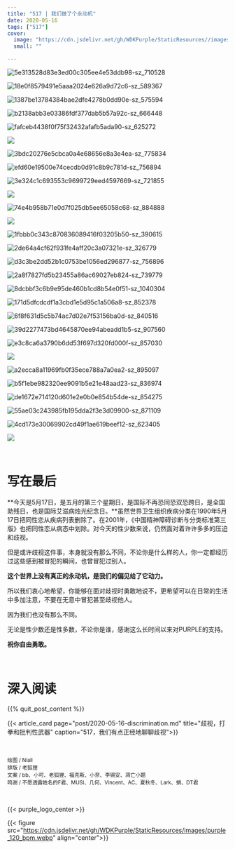 ```yaml
---
title: "517 | 我们做了个永动机"
date: 2020-05-16
tags: ["517"]
cover:
  image: "https://cdn.jsdelivr.net/gh/WDKPurple/StaticResources//images/2020-05-17/20200517_001.webp"
  small: ""

---
```




![5e313528d83e3ed00c305ee4e53ddb98-sz_710528](https://cdn.jsdelivr.net/gh/WDKPurple/StaticResources//images/2020-05-17/20200517_002.webp)

![18e0f8579491e5aaa2024e626a9d72c6-sz_589367](https://cdn.jsdelivr.net/gh/WDKPurple/StaticResources//images/2020-05-17/20200517_003.webp)

![1387be13784384bae2dfe4278b0dd90e-sz_575594](https://cdn.jsdelivr.net/gh/WDKPurple/StaticResources//images/2020-05-17/20200517_004.webp)

![b2138abb3e03386fdf377dab5b57a92c-sz_666448](https://cdn.jsdelivr.net/gh/WDKPurple/StaticResources//images/2020-05-17/20200517_005.webp)

![fafceb4438f0f75f32432afafb5ada90-sz_625272](https://cdn.jsdelivr.net/gh/WDKPurple/StaticResources//images/2020-05-17/20200517_006.webp)

![](https://cdn.jsdelivr.net/gh/WDKPurple/StaticResources//images/2020-05-17/20200517_007.webp)

![3bdc20276e5cbca0a4e68656e8a3e4ea-sz_775834](https://cdn.jsdelivr.net/gh/WDKPurple/StaticResources//images/2020-05-17/20200517_008.webp)

![efd60e19500e74cecdb0d91c8b9c781d-sz_756894](https://cdn.jsdelivr.net/gh/WDKPurple/StaticResources//images/2020-05-17/20200517_009.webp)

![3e324c1c693553c9699729eed4597669-sz_721855](https://cdn.jsdelivr.net/gh/WDKPurple/StaticResources//images/2020-05-17/20200517_010.webp)

![](https://cdn.jsdelivr.net/gh/WDKPurple/StaticResources//images/2020-05-17/20200517_011.webp)

![74e4b958b71e0d7f025db5ee65058c68-sz_884888](https://cdn.jsdelivr.net/gh/WDKPurple/StaticResources//images/2020-05-17/20200517_012.webp)

![](https://cdn.jsdelivr.net/gh/WDKPurple/StaticResources//images/2020-05-17/20200517_013.webp)

![1fbbb0c343c870836089416f03205b50-sz_390615](https://cdn.jsdelivr.net/gh/WDKPurple/StaticResources//images/2020-05-17/20200517_014.webp)

![2de64a4cf62f931fe4aff20c3a07321e-sz_326779](https://cdn.jsdelivr.net/gh/WDKPurple/StaticResources//images/2020-05-17/20200517_015.webp)

![d3c3be2dd52b1c0753be1056ed296877-sz_756896](https://cdn.jsdelivr.net/gh/WDKPurple/StaticResources//images/2020-05-17/20200517_016.webp)

![2a8f7827fd5b23455a86ac69027eb824-sz_739779](https://cdn.jsdelivr.net/gh/WDKPurple/StaticResources//images/2020-05-17/20200517_017.webp)

![8dcbbf3c6b9e95de460b1cd8b54e0f51-sz_1040304](https://cdn.jsdelivr.net/gh/WDKPurple/StaticResources//images/2020-05-17/20200517_018.webp)

![171d5dfcdcdf1a3cbd1e5d95c1a506a8-sz_852378](https://cdn.jsdelivr.net/gh/WDKPurple/StaticResources//images/2020-05-17/20200517_019.webp)

![6f8f631d5c5b74ac7d02e7f53156ba0d-sz_840516](https://cdn.jsdelivr.net/gh/WDKPurple/StaticResources//images/2020-05-17/20200517_020.webp)

![39d2277473bd4645870ee94abeadd1b5-sz_907560](https://cdn.jsdelivr.net/gh/WDKPurple/StaticResources//images/2020-05-17/20200517_021.webp)

![e3c8ca6a3790b6dd53f697d320fd000f-sz_857030](https://cdn.jsdelivr.net/gh/WDKPurple/StaticResources//images/2020-05-17/20200517_022.webp)

![](https://cdn.jsdelivr.net/gh/WDKPurple/StaticResources//images/2020-05-17/20200517_023.webp)

![a2ecca8a11969fb0f35ece788a7a0ea2-sz_895097](https://cdn.jsdelivr.net/gh/WDKPurple/StaticResources//images/2020-05-17/20200517_024.webp)

![b5f1ebe982320ee9091b5e21e48aad23-sz_836974](https://cdn.jsdelivr.net/gh/WDKPurple/StaticResources//images/2020-05-17/20200517_025.webp)

![de1672e714120d601e2e0b0e854b54de-sz_854275](https://cdn.jsdelivr.net/gh/WDKPurple/StaticResources//images/2020-05-17/20200517_026.webp)

![55ae03c243985fb195dda2f3e3d09900-sz_871109](https://cdn.jsdelivr.net/gh/WDKPurple/StaticResources//images/2020-05-17/20200517_027.webp)

![4cd173e30069902cd49f1ae619beef12-sz_623405](https://cdn.jsdelivr.net/gh/WDKPurple/StaticResources//images/2020-05-17/20200517_028.webp)

![](https://cdn.jsdelivr.net/gh/WDKPurple/StaticResources//images/2020-05-17/20200517_029.webp)

<br>

# 写在最后

**今天是5月17日，是五月的第三个星期日，是国际不再恐同恐双恐跨日，是全国助残日，也是国际艾滋病烛光纪念日。**虽然世界卫生组织疾病分类在1990年5月17日把同性恋从疾病列表删除了。在2001年，《中国精神障碍诊断与分类标准第三版》也把同性恋从病态中划除。对今天的性少数来说，仍然面对着许许多多的压迫和歧视。

 

但是或许歧视这件事，本身就没有那么不同，不论你是什么样的人，你一定都经历过这些感到被冒犯的瞬间，也曾冒犯过别人。

 

**这个世界上没有真正的永动机，是我们的偏见给了它动力。**

 

所以我们衷心地希望，你能够在面对歧视时勇敢地说不，更希望可以在日常的生活中多加注意，不要在无意中冒犯甚至歧视他人。

 

因为我们也没有那么不同。

 

无论是性少数还是性多数，不论你是谁，感谢这么长时间以来对PURPLE的支持。

 

**祝你自由勇敢。**

<br>

# 深入阅读

{{% quit_post_content %}}

{{< article_card page="post/2020-05-16-discrimination.md"
title="歧视，打拳和批判性武器"
caption="517，我们有点正经地聊聊歧视">}}

<br>

<small>绘图 / Niall<br>排版 / 老狐狸<br>文案 / bb、小可、老狐狸、福克斯、小奈、李锡安、凋亡小题<br>鸣谢 / 不愿透露姓名的F君、MUSI、几何、Vincent、AC、夏秋冬、Lark、蛸、DT君<br></small>

<br>

{{< purple_logo_center >}}

{{< figure src="https://cdn.jsdelivr.net/gh/WDKPurple/StaticResources/images/purple_120_bpm.webp" align="center">}}

